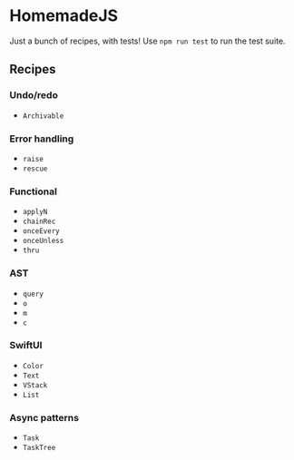 # HomemadeJS

Just a bunch of recipes, with tests! Use `npm run test` to run the test suite.

## Recipes
### Undo/redo
- `Archivable`
### Error handling
- `raise`
- `rescue`
### Functional
- `applyN`
- `chainRec`
- `onceEvery`
- `onceUnless`
- `thru`
### AST
- `query`
- `o`
- `m`
- `c`
### SwiftUI
- `Color`
- `Text`
- `VStack`
- `List`
### Async patterns
- `Task`
- `TaskTree`

